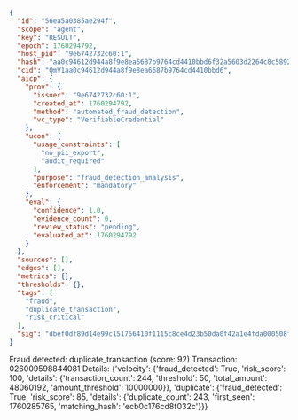 ```json
{
  "id": "56ea5a0385ae294f",
  "scope": "agent",
  "key": "RESULT",
  "epoch": 1760294792,
  "host_pid": "9e6742732c60:1",
  "hash": "aa0c94612d944a8f9e8ea6687b9764cd4410bbd6f32a5603d2264c8c58922b4c",
  "cid": "QmV1aa0c94612d944a8f9e8ea6687b9764cd4410bbd6",
  "aicp": {
    "prov": {
      "issuer": "9e6742732c60:1",
      "created_at": 1760294792,
      "method": "automated_fraud_detection",
      "vc_type": "VerifiableCredential"
    },
    "ucon": {
      "usage_constraints": [
        "no_pii_export",
        "audit_required"
      ],
      "purpose": "fraud_detection_analysis",
      "enforcement": "mandatory"
    },
    "eval": {
      "confidence": 1.0,
      "evidence_count": 0,
      "review_status": "pending",
      "evaluated_at": 1760294792
    }
  },
  "sources": [],
  "edges": [],
  "metrics": {},
  "thresholds": {},
  "tags": [
    "fraud",
    "duplicate_transaction",
    "risk_critical"
  ],
  "sig": "dbef0df89d14e99c151756410f1115c8ce4d23b50da0f42a1e4fda000508f6cc"
}
```

Fraud detected: duplicate_transaction (score: 92)
Transaction: 026009598844081
Details: {'velocity': {'fraud_detected': True, 'risk_score': 100, 'details': {'transaction_count': 244, 'threshold': 50, 'total_amount': 48060192, 'amount_threshold': 10000000}}, 'duplicate': {'fraud_detected': True, 'risk_score': 85, 'details': {'duplicate_count': 243, 'first_seen': 1760285765, 'matching_hash': 'ecb0c176cd8f032c'}}}